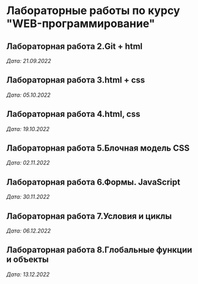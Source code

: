 # Лабораторные работы по курсу "WEB-программирование"

## Лабораторная работа 2.Git + html

*Дата: 21.09.2022*

## Лабораторная работа 3.html + css

*Дата: 05.10.2022*

## Лабораторная работа 4.html, css

*Дата: 19.10.2022*

## Лабораторная работа 5.Блочная модель CSS

*Дата: 02.11.2022*

## Лабораторная работа 6.Формы. JavaScript

*Дата: 30.11.2022*

## Лабораторная работа 7.Условия и циклы

*Дата: 06.12.2022*

## Лабораторная работа 8.Глобальные функции и объекты 

*Дата: 13.12.2022*
